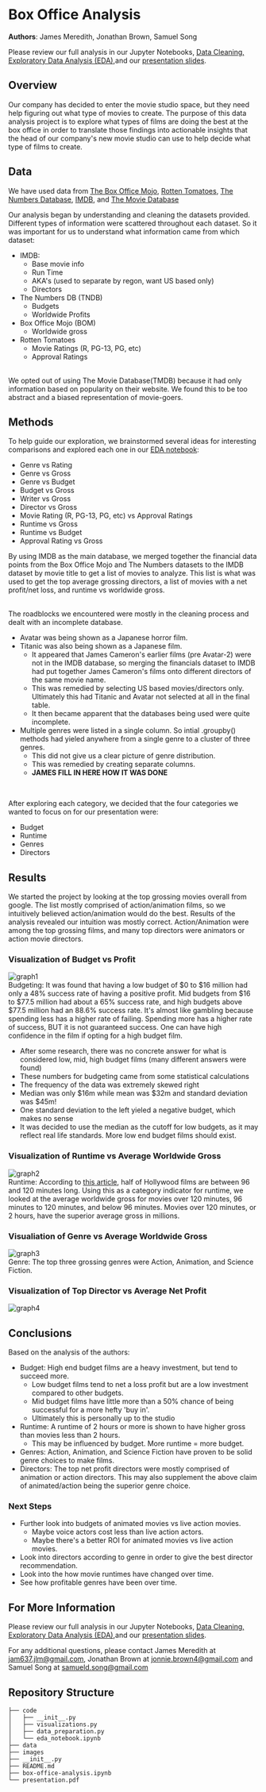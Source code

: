 # Box Office Analysis

**Authors**: James Meredith, Jonathan Brown, Samuel Song

Please review our full analysis in our Jupyter Notebooks, [Data Cleaning,](./code/data_cleaning.ipynb) [Exploratory Data Analysis (EDA)](./code/eda_notebook.ipynb),and our [presentation slides](./presentation.pdf).

## Overview

Our company has decided to enter the movie studio space, but they need help figuring out what type of movies to create. The purpose of this data analysis project is to explore what types of films are doing the best at the box office in order to translate those findings into actionable insights that the head of our company's new movie studio can use to help decide what type of films to create.

## Data

We have used data from [The Box Office Mojo](https://www.boxofficemojo.com), [Rotten Tomatoes](https://www.rottentomatoes.com), [The Numbers Database](https://www.the-numbers.com), [IMDB](https://www.imdb.com), and [The Movie Database](https://www.themoviedb.org)

Our analysis began by understanding and cleaning the datasets provided. Different types of information were scattered throughout each dataset. So it was important for us to understand what information came from which dataset:
- IMDB:
    - Base movie info
    - Run Time
    - AKA's (used to separate by regon, want US based only)
    - Directors
- The Numbers DB (TNDB)
    - Budgets
    - Worldwide Profits
- Box Office Mojo (BOM)
    - Worldwide gross
- Rotten Tomatoes
    - Movie Ratings (R, PG-13, PG, etc)
    - Approval Ratings
<br>
We opted out of using The Movie Database(TMDB) because it had only information based on popularity on their website. We found this to be too abstract and a biased representation of movie-goers. 
<br>

## Methods
To help guide our exploration, we brainstormed several ideas for interesting comparisons and explored each one in our [EDA notebook](./code/eda_notebook.ipynb):
* Genre vs Rating
* Genre vs Gross
* Genre vs Budget
* Budget vs Gross
* Writer vs Gross
* Director vs Gross
* Movie Rating (R, PG-13, PG, etc) vs Approval Ratings
* Runtime vs Gross
* Runtime vs Budget
* Approval Rating vs Gross

By using IMDB as the main database, we merged together the financial data points from the Box Office Mojo and The Numbers datasets to the IMDB dataset by movie title to get a list of movies to analyze. This list is what was used to get the top average grossing directors, a list of movies with a net profit/net loss, and runtime vs worldwide gross. 

<br>
The roadblocks we encountered were mostly in the cleaning process and dealt with an incomplete database.

* Avatar was being shown as a Japanese horror film.
* Titanic was also being shown as a Japanese film.
    * It appeared that James Cameron's earlier films (pre Avatar-2) were not in the IMDB database, so merging the financials dataset to IMDB had put together James Cameron's films onto different directors of the same movie name.
    * This was remedied by selecting US based movies/directors only. Ultimately this had Titanic and Avatar not selected at all in the final table. 
    * It then became apparent that the databases being used were quite incomplete.
* Multiple genres were listed in a single column. So intial .groupby() methods had yieled anywhere from a single genre to a cluster of three genres.
    - This did not give us a clear picture of genre distribution.
    - This was remedied by creating separate columns.
    - **JAMES FILL IN HERE HOW IT WAS DONE**

<br>

After exploring each category, we decided that the four categories we wanted to focus on for our presentation were:
- Budget
- Runtime
- Genres
- Directors

## Results

We started the project by looking at the top grossing movies overall from google. The list mostly comprised of action/animation films, so we intuitively believed action/animation would do the best. Results of the analysis revealed our intuition was mostly correct. Action/Animation were among the top grossing films, and many top directors were animators or action movie directors. 

### Visualization of Budget vs Profit
![graph1](./images/budget_profit.jpg)
<br>
Budgeting: It was found that having a low budget of $0 to $16 million had only a 48% success rate of having a positive profit. Mid budgets from $16 to $77.5 million had about a 65% success rate, and high budgets above $77.5 million had an 88.6% success rate. It's almost like gambling because spending less has a higher rate of failing. Spending more has a higher rate of success, BUT it is not guaranteed success. One can have high confidence in the film if opting for a high budget film. 
- After some research, there was no concrete answer for what is considered low, mid, high budget films (many different answers were found)
- These numbers for budgeting came from some statistical calculations
- The frequency of the data was extremely skewed right
- Median was only $16m while mean was $32m and standard deviation was $45m!
- One standard deviation to the left yieled a negative budget, which makes no sense
- It was decided to use the median as the cutoff for low budgets, as it may reflect real life standards. More low end budget films should exist. 

### Visualization of Runtime vs Average Worldwide Gross
![graph2](./images/runtime_gross.png)
<br>
Runtime: According to [this article,](https://stephenfollows.com/are-hollywood-movies-getting-longer/#:~:text=Length%20of%20Hollywood%20movies&text=Half%20of%20all%20Hollywood%20movies,shortest%20are%20animations%20and%20documentaries.) half of Hollywood films are between 96 and 120 minutes long. Using this as a category indicator for runtime, we looked at the average worldwide gross for movies over 120 minutes, 96 minutes to 120 minutes, and below 96 minutes. Movies over 120 minutes, or 2 hours, have the superior average gross in millions.

### Visualiation of Genre vs Average Worldwide Gross
![graph3](./images/budget_profit.jpg)
<br>
Genre: The top three grossing genres were Action, Animation, and Science Fiction.

### Visualization of Top Director vs Average Net Profit
![graph4](./images/director_profit.jpg)

## Conclusions

Based on the analysis of the authors:
- Budget: High end budget films are a heavy investment, but tend to succeed more.
    - Low budget films tend to net a loss profit but are a low investment compared to other budgets.
    - Mid budget films have little more than a 50% chance of being successful for a more hefty 'buy in'.
    - Ultimately this is personally up to the studio
- Runtime: A runtime of 2 hours or more is shown to have higher gross than movies less than 2 hours.
    - This may be influenced by budget. More runtime = more budget.
- Genres: Action, Animation, and Science Fiction have proven to be solid genre choices to make films.
- Directors: The top net profit directors were mostly comprised of animation or action directors. This may also supplement the above claim of animated/action being the superior genre choice.

### Next Steps

- Further look into budgets of animated movies vs live action movies.
    - Maybe voice actors cost less than live action actors.
    - Maybe there's a better ROI for animated movies vs live action movies.
- Look into directors according to genre in order to give the best director recommendation.
- Look into the how movie runtimes have changed over time.
- See how profitable genres have been over time.

## For More Information

Please review our full analysis in our Jupyter Notebooks, [Data Cleaning,](./code/data_cleaning.ipynb) [Exploratory Data Analysis (EDA)](./code/eda_notebook.ipynb),and our [presentation slides](./presentation.pdf).

For any additional questions, please contact James Meredith at jam637.jlm@gmail.com, Jonathan Brown at jonnie.brown4@gmail.com and Samuel Song at samueld.song@gmail.com


## Repository Structure

```
├── code
│   ├── __init__.py
│   ├── visualizations.py
│   ├── data_preparation.py
│   └── eda_notebook.ipynb
├── data
├── images
├── __init__.py
├── README.md
├── box-office-analysis.ipynb
└── presentation.pdf

```
